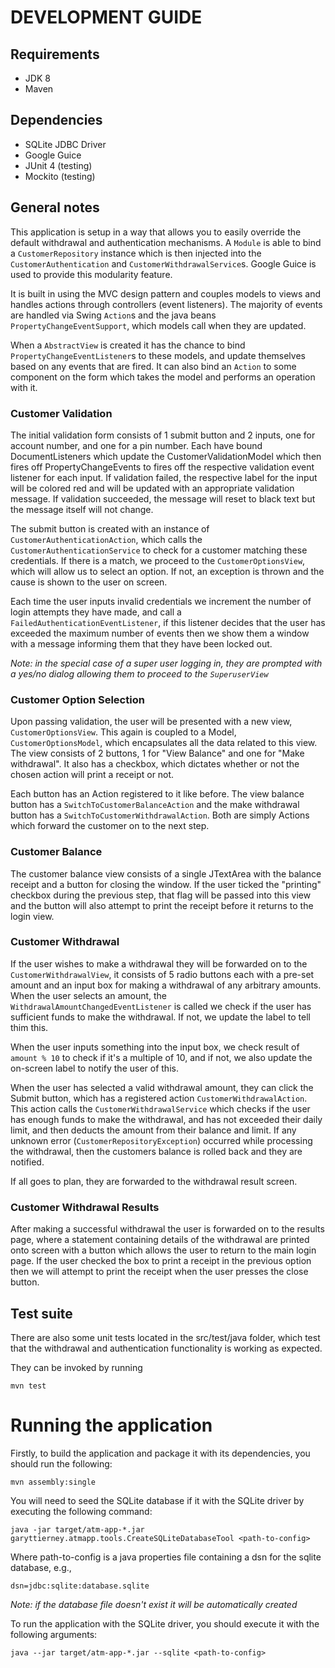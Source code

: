 # DEVELOPMENT GUIDE

## Requirements

* JDK 8
* Maven

## Dependencies

* SQLite JDBC Driver
* Google Guice
* JUnit 4 (testing)
* Mockito (testing)

## General notes

This application is setup in a way that allows you to easily override the default withdrawal and authentication mechanisms. A `Module` is able
to bind a `CustomerRepository` instance which is then injected into the `CustomerAuthentication` and `CustomerWithdrawalService`s. Google Guice
is used to provide this modularity feature.

It is built in using the MVC design pattern and couples models to views and handles actions through controllers (event listeners). The
majority of events are handled via Swing `Action`s and the java beans `PropertyChangeEventSupport`, which models call when they are updated.

When a `AbstractView` is created it has the chance to bind `PropertyChangeEventListener`s to these models, and update themselves based on any events that are fired. It
can also bind an `Action` to some component on the form which takes the model and performs an operation with it.

### Customer Validation

The initial validation form consists of 1 submit button and 2 inputs, one for account number, and one for a pin number. Each have bound DocumentListeners which update
the CustomerValidationModel which then fires off PropertyChangeEvents to fires off the respective validation event listener for each input. If validation failed,
the respective label for the input will be colored red and will be updated with an appropriate validation message. If validation succeeded, the message will reset to black
text but the message itself will not change.

The submit button is created with an instance of `CustomerAuthenticationAction`, which calls the `CustomerAuthenticationService` to check for a customer matching these credentials.
If there is a match, we proceed to the `CustomerOptionsView`, which will allow us to select an option. If not, an exception is thrown and the cause is shown to the user on screen.

Each time the user inputs invalid credentials we increment the number of login attempts they have made, and call a `FailedAuthenticationEventListener`, if this listener
decides that the user has exceeded the maximum number of events then we show them a window with a message informing them that they have been locked out.

*Note: in the special case of a super user logging in, they are prompted with a yes/no dialog allowing them to proceed to the `SuperuserView`*

### Customer Option Selection

Upon passing validation, the user will be presented with a new view, `CustomerOptionsView`. This again is coupled to a Model, `CustomerOptionsModel`, which encapsulates
all the data related to this view. The view consists of 2 buttons, 1 for "View Balance" and one for "Make withdrawal". It also has a checkbox, which dictates
whether or not the chosen action will print a receipt or not.

Each button has an Action registered to it like before. The view balance button has a `SwitchToCustomerBalanceAction` and the make withdrawal button has a
`SwitchToCustomerWithdrawalAction`. Both are simply Actions which forward the customer on to the next step.

### Customer Balance

The customer balance view consists of a single JTextArea with the balance receipt and a button for closing the window. If the user ticked the "printing" checkbox
during the previous step, that flag will be passed into this view and the button will also attempt to print the receipt before it returns to the login view.

### Customer Withdrawal

If the user wishes to make a withdrawal they will be forwarded on to the `CustomerWithdrawalView`, it consists of 5 radio buttons each with a pre-set amount and
an input box for making a withdrawal of any arbitrary amounts. When the user selects an amount, the `WithdrawalAmountChangedEventListener` is called
we check if the user has sufficient funds to make the withdrawal. If not, we update the label to tell thim this.

When the user inputs something into the input box, we check result of `amount % 10` to check if it's a multiple of 10, and if not, we also update the
on-screen label to notify the user of this.

When the user has selected a valid withdrawal amount, they can click the Submit button, which has a registered action `CustomerWithdrawalAction`. This action
calls the `CustomerWithdrawalService` which checks if the user has enough funds to make the withdrawal, and has not exceeded their daily limit, and then
deducts the amount from their balance and limit. If any unknown error (`CustomerRepositoryException`) occurred while processing the withdrawal, then the customers
balance is rolled back and they are notified.

If all goes to plan, they are forwarded to the withdrawal result screen.

### Customer Withdrawal Results

After making a successful withdrawal the user is forwarded on to the results page, where a statement containing details of the withdrawal
are printed onto screen with a button which allows the user to return to the main login page. If the user checked the box to print a receipt in the previous
option then we will attempt to print the receipt when the user presses the close button.

## Test suite

There are also some unit tests located in the src/test/java folder, which test that the withdrawal and authentication functionality is working as expected.

They can be invoked by running

```
mvn test
```

# Running the application

Firstly, to build the application and package it with its dependencies, you should run the following:
```
mvn assembly:single
```

You will need to seed the SQLite database if it with the SQLite driver by executing the following command:
```
java -jar target/atm-app-*.jar garyttierney.atmapp.tools.CreateSQLiteDatabaseTool <path-to-config>
```

Where path-to-config is a java properties file containing a dsn for the sqlite database, e.g.,
```
dsn=jdbc:sqlite:database.sqlite
```

*Note: if the database file doesn't exist it will be automatically created*

To run the application with the SQLite driver, you should execute it with the following arguments:
```
java --jar target/atm-app-*.jar --sqlite <path-to-config>
```
